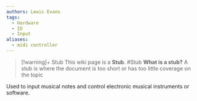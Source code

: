 ```yaml
---
authors: Lewis Evans
tags:
  - Hardware
  - IO
  - Input
aliases:
  - midi controller
---
```

> [!warning]+ Stub
> This wiki page is a **Stub**.
> #Stub 
> **What is a stub?**
> A stub is where the document is too short or has too little coverage on the topic

Used to input musical notes and control electronic musical instruments or software.